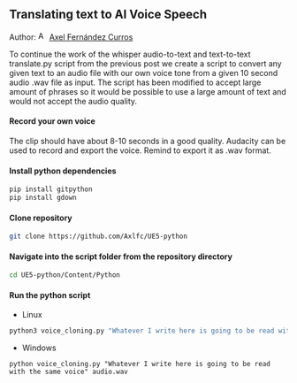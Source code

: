 ## Translating text to AI Voice Speech

Author: [<img src="https://nott-gaming.github.io/assets/images/Axel_agent.png" alt="Axel" width="16" height="16">](https://nott-gaming.github.io/aboutus#AXEL) [Axel Fernández Curros](https://nott-gaming.github.io/aboutus#AXEL)

To continue the work of the whisper audio-to-text and text-to-text translate.py script from the previous post we create a script to convert any given text to an audio file with our own voice tone from a given 10 second audio .wav file as input.
The script has been modified to accept large amount of phrases so it would be possible to use a large amount of text and would not accept the audio quality.
#### Record your own voice
The clip should have about 8-10 seconds in a good quality. Audacity can be used to record and export the voice. Remind to export it as .wav format.

#### Install python dependencies
```bash
pip install gitpython
pip install gdown
```

#### Clone repository
```bash
git clone https://github.com/Axlfc/UE5-python
```

#### Navigate into the script folder from the repository directory
```bash
cd UE5-python/Content/Python
```

#### Run the python script
* Linux
```bash
python3 voice_cloning.py "Whatever I write here is going to be read with the same voice" audio.wav
```
* Windows
```windows
python voice_cloning.py "Whatever I write here is going to be read with the same voice" audio.wav
```